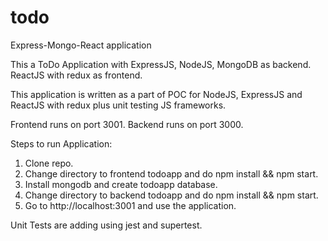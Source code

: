 # todo
Express-Mongo-React application

This a ToDo Application with ExpressJS, NodeJS, MongoDB as backend. ReactJS with redux as frontend.

This application is written as a part of POC for NodeJS, ExpressJS and ReactJS with redux plus unit testing JS frameworks.

Frontend runs on port 3001.
Backend runs on port 3000.

Steps to run Application:
1. Clone repo.
2. Change directory to frontend todoapp and do npm install && npm start.
3. Install mongodb and create todoapp database.
4. Change directory to backend todoapp and do npm install && npm start.
5. Go to http://localhost:3001 and use the application.

Unit Tests are adding using jest and supertest.
